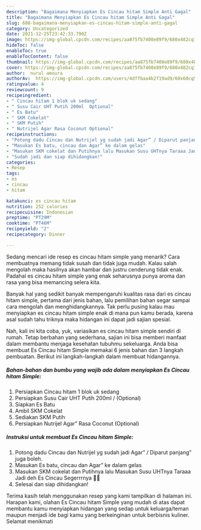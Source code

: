 ```yaml
---
description: "Bagaimana Menyiapkan Es Cincau hitam Simple Anti Gagal"
title: "Bagaimana Menyiapkan Es Cincau hitam Simple Anti Gagal"
slug: 688-bagaimana-menyiapkan-es-cincau-hitam-simple-anti-gagal
category: Uncategorized
date: 2021-12-25T23:42:33.790Z
image: https://img-global.cpcdn.com/recipes/aa875fb7408e89f9/680x482cq70/es-cincau-hitam-simple-foto-resep-utama.jpg
hideToc: false
enableToc: true
enableTocContent: false
thumbnail: https://img-global.cpcdn.com/recipes/aa875fb7408e89f9/680x482cq70/es-cincau-hitam-simple-foto-resep-utama.jpg
cover: https://img-global.cpcdn.com/recipes/aa875fb7408e89f9/680x482cq70/es-cincau-hitam-simple-foto-resep-utama.jpg
author:  nurul amoura
authorAv:  https://img-global.cpcdn.com/users/4dffbaa4b2f19ad9/60x60cq50/avatar.jpg
ratingvalue: 4
reviewcount: 9
recipeingredient:
- " Cincau hitam 1 blok uk sedang"
- " Susu Cair UHT Putih 200ml  Optional"
- " Es Batu"
- " SKM Cokelat"
- " SKM Putih"
- " Nutrijel Agar Rasa Coconut Optional"
recipeinstructions:
- "Potong dadu Cincau dan Nutrijel yg sudah jadi Agar” / Diparut panjang” juga boleh."
- "Masukan Es batu, cincau dan Agar” ke dalam gelas"
- "Masukan SKM cokelat dan Putihnya lalu Masukan Susu UHTnya Taraaa Jadi deh Es Cincau Segerrrnya 🤗😍"
- "Sudah jadi dan siap dihidangkan!"
categories:
- Resep
tags:
- es
- cincau
- hitam

katakunci: es cincau hitam 
nutrition: 252 calories
recipecuisine: Indonesian
preptime: "PT29M"
cooktime: "PT46M"
recipeyield: "2"
recipecategory: Dinner

---
```



Sedang mencari ide resep es cincau hitam simple yang menarik? Cara membuatnya memang tidak susah dan tidak juga mudah. Kalau salah mengolah maka hasilnya akan hambar dan justru cenderung tidak enak. Padahal es cincau hitam simple yang enak seharusnya punya aroma dan rasa yang bisa memancing selera kita.




Banyak hal yang sedikit banyak mempengaruhi kualitas rasa dari es cincau hitam simple, pertama dari jenis bahan, lalu pemilihan bahan segar sampai cara mengolah dan menghidangkannya. Tak perlu pusing kalau mau menyiapkan es cincau hitam simple enak di mana pun kamu berada, karena asal sudah tahu triknya maka hidangan ini dapat jadi sajian spesial.


Nah, kali ini kita coba, yuk, variasikan es cincau hitam simple sendiri di rumah. Tetap berbahan yang sederhana, sajian ini bisa memberi manfaat dalam membantu menjaga kesehatan tubuhmu sekeluarga. Anda bisa membuat Es Cincau hitam Simple memakai 6 jenis bahan dan 3 langkah pembuatan. Berikut ini langkah-langkah dalam membuat hidangannya.

<!--inarticleads1-->

##### Bahan-bahan dan bumbu yang wajib ada dalam menyiapkan Es Cincau hitam Simple:

1. Persiapkan  Cincau hitam 1 blok uk sedang
1. Persiapkan  Susu Cair UHT Putih 200ml / (Optional)
1. Siapkan  Es Batu
1. Ambil  SKM Cokelat
1. Sediakan  SKM Putih
1. Persiapkan  Nutrijel Agar” Rasa Coconut (Optional)




<!--inarticleads2-->

##### Instruksi untuk membuat Es Cincau hitam Simple:

1. Potong dadu Cincau dan Nutrijel yg sudah jadi Agar” / Diparut panjang” juga boleh.
1. Masukan Es batu, cincau dan Agar” ke dalam gelas
1. Masukan SKM cokelat dan Putihnya lalu Masukan Susu UHTnya Taraaa Jadi deh Es Cincau Segerrrnya 🤗😍
1. Selesai dan siap dihidangkan!



Terima kasih telah menggunakan resep yang kami tampilkan di halaman ini. Harapan kami, olahan Es Cincau hitam Simple yang mudah di atas dapat membantu kamu menyiapkan hidangan yang sedap untuk keluarga/teman maupun menjadi ide bagi kamu yang berkeinginan untuk berbisnis kuliner. Selamat menikmati
